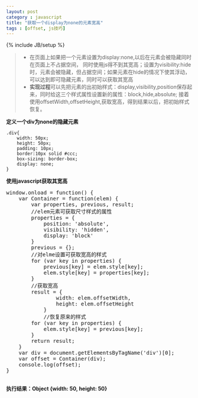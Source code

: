 ```yaml
---
layout: post
category : javascript
title: "获取一个display为none的元素宽高"
tags : [offset, js技巧]
---
```

{% include JB/setup %}



>- 在页面上如果把一个元素设置为display:none,以后在元素会被隐藏同时在页面上不占据空间，
>同时使用js得不到其宽高；设置为visibility:hide时，元素会被隐藏，但占据空间；如果元素在hide的情况下使其浮动，
>可以达到即可隐藏元素，同时可以获取其宽高
>- **实现过程**可以先把元素的出初始样式：display,visibility,position保存起来，同时给这三个样式属性设置新的属性：block,hide,absolute;
>接着使用offsetWidth,offsetHeight,获取宽高，得到结果以后，把初始样式恢复。

**定义一个div为none的隐藏元素**
<pre><code>.div{
	width: 50px;
	height: 50px;
	padding: 10px;
	border:10px solid #ccc;
	box-sizing: border-box;
	display: none;
}</code>
</pre>

**使用javascript获取其宽高**

<pre>
window.onload = function() {
	var Container = function(elem) {
		var properties, previous, result;
		//elem元素可获取尺寸样式的属性
		properties = {
			position: 'absolute',
			visibility: 'hidden',
			display: 'block'
		}
		previous = {};
		//对elme设置可获取宽高的样式
		for (var key in properties) {
			previous[key] = elem.style[key];
			elem.style[key] = properties[key];
		}
		//获取宽高
		result = {
				width: elem.offsetWidth,
				height: elem.offsetHeight
			}
			//恢复原来的样式
		for (var key in properties) {
			elem.style[key] = previous[key];
		}
		return result;
	}
	var div = document.getElementsByTagName('div')[0];
	var offset = Container(div);
	console.log(offset);
}

</pre>
**执行结果：Object {width: 50, height: 50}**
